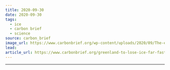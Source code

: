 ```yaml
---
title: 2020-09-30
date: 2020-09-30
tags: 
  - ice
  - carbon brief
  - science
source: carbon_brief
image_url: https://www.carbonbrief.org/wp-content/uploads/2020/09/The-edge-of-the-Greenland-ice-sheet.-107x71.jpg
lead: 
article_url: https://www.carbonbrief.org/greenland-to-lose-ice-far-faster-this-century-than-in-the-past-12000-years
---
```


---
